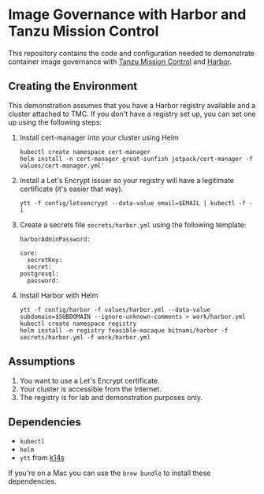 # Image Governance with Harbor and Tanzu Mission Control

This repository contains the code and configuration needed to 
demonstrate container image governance with [Tanzu Mission
Control](https://tanzu.vmware.com/mission-control) and 
[Harbor](https://goharbor.io).

## Creating the Environment

This demonstration assumes that you have a Harbor registry 
available and a cluster attached to TMC. If you don't have
a registry set up, you can set one up using the following 
steps:

1. Install cert-manager into your cluster using Helm

   ```
   kubectl create namespace cert-manager
   helm install -n cert-manager great-sunfish jetpack/cert-manager -f values/cert-manager.yml'
   ```

2. Install a Let's Encrypt issuer so your registry will have a legitimate
   certificate (it's easier that way). 

   ```
   ytt -f config/letsencrypt --data-value email=$EMAIL | kubectl -f - i
   ```

2. Create a secrets file `secrets/harbor.yml` using the following template:

   ```
   harborAdminPassword:

   core:
     secretKey:
     secret:
   postgresql:
     password:
   ``` 

3. Install Harbor with Helm 

   ```
   ytt -f config/harbor -f values/harbor.yml --data-value subdomain=$SUBDOMAIN --ignore-unknown-comments > work/harbor.yml 
   kubectl create namespace registry
   helm install -n registry feasible-macaque bitnami/harbor -f secrets/harbor.yml -f work/harbor.yml
   ```
## Assumptions

1. You want to use a Let's Encrypt certificate.
2. Your cluster is accessible from the Internet.
3. The registry is for lab and demonstration purposes only.

## Dependencies

* `kubectl`
* `helm`
* `ytt` from [k14s](https://k14s.io)

If you're on a Mac you can use the `brew bundle` to install these dependencies.
